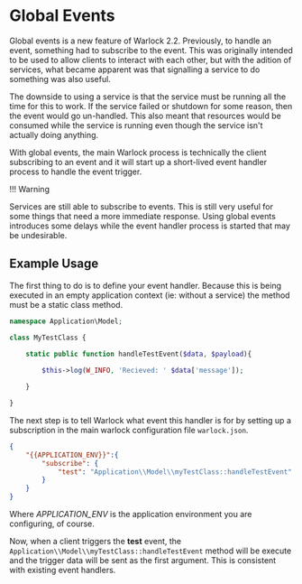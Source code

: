 # Global Events

Global events is a new feature of Warlock 2.2.  Previously, to handle an event, something had to subscribe to the event.  This was
originally intended to be used to allow clients to interact with each other, but with the adition of services, what became apparent
was that signalling a service to do something was also useful.

The downside to using a service is that the service must be running all the time for this to work.  If the service failed or shutdown
for some reason, then the event would go un-handled.  This also meant that resources would be consumed while the service is running 
even though the service isn't actually doing anything. 

With global events, the main Warlock process is technically the client subscribing to an event and it will start up a short-lived
event handler process to handle the event trigger.

!!! Warning

Services are still able to subscribe to events.  This is still very useful for some things that need a more immediate response.  Using
global events introduces some delays while the event handler process is started that may be undesirable.


## Example Usage

The first thing to do is to define your event handler.  Because this is being executed in an empty application context (ie: without a
service) the method must be a static class method.

```php
namespace Application\Model;

class MyTestClass {

    static public function handleTestEvent($data, $payload){
    
        $this->log(W_INFO, 'Recieved: ' $data['message']);

    }

}
```

The next step is to tell Warlock what event this handler is for by setting up a subscription in the main warlock configuration file `warlock.json`.

```json
{
    "{{APPLICATION_ENV}}":{
        "subscribe": {
            "test": "Application\\Model\\myTestClass::handleTestEvent"
        }
    }
}
```

Where *APPLICATION_ENV* is the application environment you are configuring, of course.

Now, when a client triggers the **test** event, the `Application\\Model\\myTestClass::handleTestEvent` method will be execute and the
trigger data will be sent as the first argument.  This is consistent with existing event handlers.
